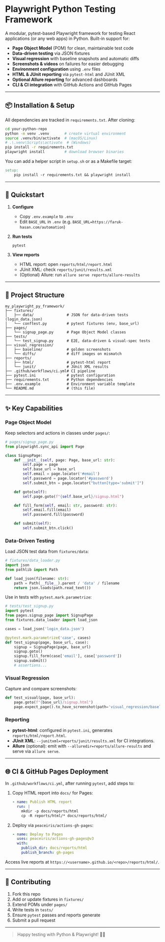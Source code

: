 # Playwright Python Testing Framework

A modular, pytest-based Playwright framework for testing React applications (or any web apps) in Python. Built-in support for:

* **Page Object Model** (POM) for clean, maintainable test code
* **Data-driven testing** via JSON fixtures
* **Visual regression** with baseline snapshots and automatic diffs
* **Screenshots & videos** on failures for easier debugging
* **Environment configuration** using `.env` files
* **HTML & JUnit reporting** via `pytest-html` and JUnit XML
* **Optional Allure reporting** for advanced dashboards
* **CLI & CI integration** with GitHub Actions and GitHub Pages

---

## 📦 Installation & Setup

All dependencies are tracked in `requirements.txt`. After cloning:

```bash
cd your-python-repo
python -m venv .venv       # create virtual environment
source .venv/bin/activate  # (macOS/Linux)
# .\.venv\Scripts\activate  # (Windows)
pip install -r requirements.txt
playwright install         # download browser binaries
```

You can add a helper script in `setup.sh` or as a Makefile target:

```makefile
setup:
	pip install -r requirements.txt && playwright install
```

---

## 🚀 Quickstart

1. **Configure**

   * Copy `.env.example` to `.env`
   * Edit `BASE_URL` in `.env` (e.g. `BASE_URL=https://faruk-hasan.com/automation`)

2. **Run tests**

   ```bash
   pytest
   ```

3. **View reports**

   * HTML report: open `reports/html/report.html`
   * JUnit XML: check `reports/junit/results.xml`
   * (Optional) Allure: run `allure serve reports/allure-results`

---

## 📁 Project Structure

```text
my_playwright_py_framework/
├── fixtures/
│   ├── data/               # JSON for data-driven tests (login_data.json)
│   └── conftest.py         # pytest fixtures (env, base_url)
├── pages/
│   └── signup_page.py      # Page Object Model classes
├── tests/
│   └── test_signup.py      # E2E, data-driven & visual-spec tests
├── visual_regression/
│   ├── baseline/           # golden screenshots
│   └── diffs/              # diff images on mismatch
├── reports/
│   ├── html/               # pytest-html report
│   └── junit/              # JUnit XML results
├── .github/workflows/ci.yml# CI pipeline
├── pytest.ini              # pytest configuration
├── requirements.txt        # Python dependencies
├── .env.example            # Environment variable template
└── README.md               # (this file)
```

---

## ✨ Key Capabilities

### Page Object Model

Keep selectors and actions in classes under `pages/`:

```python
# pages/signup_page.py
from playwright.sync_api import Page

class SignupPage:
    def __init__(self, page: Page, base_url: str):
        self.page = page
        self.base_url = base_url
        self.email = page.locator('#email')
        self.password = page.locator('#password')
        self.submit_btn = page.locator("button[type='submit']")

    def goto(self):
        self.page.goto(f"{self.base_url}/signup.html")

    def fill_form(self, email: str, password: str):
        self.email.fill(email)
        self.password.fill(password)

    def submit(self):
        self.submit_btn.click()
```

### Data-Driven Testing

Load JSON test data from `fixtures/data`:

```python
# fixtures/data_loader.py
import json
from pathlib import Path

def load_json(filename: str):
    path = Path(__file__).parent / 'data' / filename
    return json.loads(path.read_text())
```

Use in tests with `pytest.mark.parametrize`:

```python
# tests/test_signup.py
import pytest
from pages.signup_page import SignupPage
from fixtures.data_loader import load_json

cases = load_json('login_data.json')

@pytest.mark.parametrize('case', cases)
def test_signup(page, base_url, case):
    signup = SignupPage(page, base_url)
    signup.goto()
    signup.fill_form(case['email'], case['password'])
    signup.submit()
    # assertions...
```

### Visual Regression

Capture and compare screenshots:

```python
def test_visual(page, base_url):
    page.goto(f"{base_url}/signup.html")
    page.expect_page().to_have_screenshot(path='visual_regression/baseline/signup_form.png')
```

### Reporting

* **pytest-html**: configured in `pytest.ini`, generates `reports/html/report.html`.
* **JUnit XML**: `--junitxml=reports/junit/results.xml` for CI integrations.
* **Allure** (optional): emit with `--alluredir=reports/allure-results` and serve via `allure serve`.

---

## 🌐 CI & GitHub Pages Deployment

In `.github/workflows/ci.yml`, after running `pytest`, add steps to:

1. Copy HTML report into `docs/` for Pages:

   ```yaml
   - name: Publish HTML report
     run: |
       mkdir -p docs/reports/html
       cp -R reports/html/* docs/reports/html/
   ```

2. Deploy via `peaceiris/actions-gh-pages`:

   ```yaml
   - name: Deploy to Pages
     uses: peaceiris/actions-gh-pages@v3
     with:
       publish_dir: docs/reports/html
       publish_branch: gh-pages
   ```

Access live reports at `https://<username>.github.io/<repo>/reports/html/`.

---

## 🤝 Contributing

1. Fork this repo
2. Add or update fixtures in `fixtures/`
3. Extend POMs under `pages/`
4. Write tests in `tests/`
5. Ensure `pytest` passes and reports generate
6. Submit a pull request

---

> Happy testing with Python & Playwright! 🐍🧪
